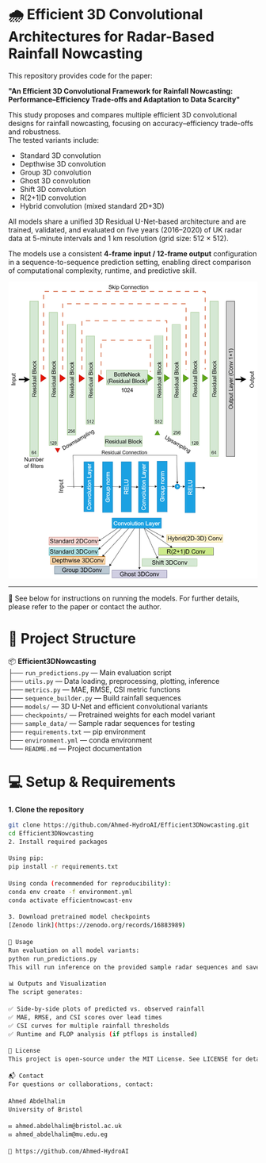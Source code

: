 # 🌧️ Efficient 3D Convolutional Architectures for Radar-Based Rainfall Nowcasting

This repository provides code for the paper:

**"An Efficient 3D Convolutional Framework for Rainfall Nowcasting: Performance–Efficiency Trade-offs and Adaptation to Data Scarcity"**

This study proposes and compares multiple efficient 3D convolutional designs for rainfall nowcasting, focusing on accuracy–efficiency trade-offs and robustness.  
The tested variants include:

- Standard 3D convolution  
- Depthwise 3D convolution  
- Group 3D convolution
- Ghost 3D convolution
- Shift 3D convolution
- R(2+1)D convolution  
- Hybrid convolution (mixed standard 2D+3D)  


All models share a unified 3D Residual U-Net-based architecture and are trained, validated, and evaluated on five years (2016–2020) of UK radar data at 5-minute intervals and 1 km resolution (grid size: 512 × 512).

The models use a consistent **4-frame input / 12-frame output** configuration in a sequence-to-sequence prediction setting, enabling direct comparison of computational complexity, runtime, and predictive skill.

![Model Architecture](assets/architecture.png)

---

📄 See below for instructions on running the models. For further details, please refer to the paper or contact the author.

# 📁 Project Structure

📦 **Efficient3DNowcasting**  
├── `run_predictions.py` — Main evaluation script  
├── `utils.py` — Data loading, preprocessing, plotting, inference  
├── `metrics.py` — MAE, RMSE, CSI metric functions  
├── `sequence_builder.py` — Build rainfall sequences  
├── `models/` — 3D U-Net and efficient convolutional variants  
├── `checkpoints/` — Pretrained weights for each model variant  
├── `sample_data/` — Sample radar sequences for testing  
├── `requirements.txt` — pip environment  
├── `environment.yml` — conda environment  
└── `README.md` — Project documentation

# 💻 Setup & Requirements

**1. Clone the repository**
```bash
git clone https://github.com/Ahmed-HydroAI/Efficient3DNowcasting.git
cd Efficient3DNowcasting
2. Install required packages

Using pip:
pip install -r requirements.txt

Using conda (recommended for reproducibility):
conda env create -f environment.yml
conda activate efficientnowcast-env

3. Download pretrained model checkpoints
[Zenodo link](https://zenodo.org/records/16883989)

🚀 Usage
Run evaluation on all model variants:
python run_predictions.py
This will run inference on the provided sample radar sequences and save outputs in the outputs/ directory.

📊 Outputs and Visualization
The script generates:

✅ Side-by-side plots of predicted vs. observed rainfall
✅ MAE, RMSE, and CSI scores over lead times
✅ CSI curves for multiple rainfall thresholds
✅ Runtime and FLOP analysis (if ptflops is installed)

📄 License
This project is open-source under the MIT License. See LICENSE for details.

📬 Contact
For questions or collaborations, contact:

Ahmed Abdelhalim
University of Bristol

✉️ ahmed.abdelhalim@bristol.ac.uk
✉️ ahmed_abdelhalim@mu.edu.eg

🔗 https://github.com/Ahmed-HydroAI

